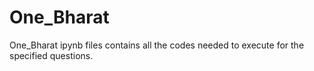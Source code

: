 # One_Bharat

One_Bharat ipynb files contains all the codes needed to execute for the specified questions.
